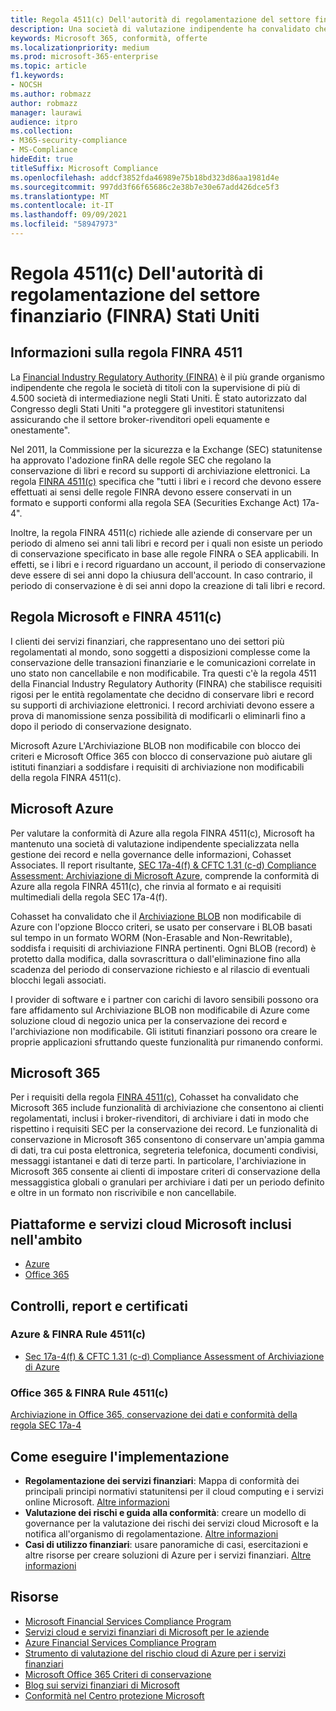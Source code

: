 ```yaml
---
title: Regola 4511(c) Dell'autorità di regolamentazione del settore finanziario (FINRA) Stati Uniti
description: Una società di valutazione indipendente ha convalidato che Azure e Office 365 possono aiutare le società finanziarie a soddisfare i requisiti di conservazione dei record e di archiviazione non modificabili della regola FINRA 4511.
keywords: Microsoft 365, conformità, offerte
ms.localizationpriority: medium
ms.prod: microsoft-365-enterprise
ms.topic: article
f1.keywords:
- NOCSH
ms.author: robmazz
author: robmazz
manager: laurawi
audience: itpro
ms.collection:
- M365-security-compliance
- MS-Compliance
hideEdit: true
titleSuffix: Microsoft Compliance
ms.openlocfilehash: addcf3852fda46989e75b18bd323d86aa1981d4e
ms.sourcegitcommit: 997dd3f66f65686c2e38b7e30e67add426dce5f3
ms.translationtype: MT
ms.contentlocale: it-IT
ms.lasthandoff: 09/09/2021
ms.locfileid: "58947973"
---
```

# <a name="financial-industry-regulatory-authority-finra-rule-4511c-united-states"></a>Regola 4511(c) Dell'autorità di regolamentazione del settore finanziario (FINRA) Stati Uniti

## <a name="about-finra-rule-4511"></a>Informazioni sulla regola FINRA 4511

La [Financial Industry Regulatory Authority (FINRA)](https://www.finra.org/#/) è il più grande organismo indipendente che regola le società di titoli con la supervisione di più di 4.500 società di intermediazione negli Stati Uniti. È stato autorizzato dal Congresso degli Stati Uniti "a proteggere gli investitori statunitensi assicurando che il settore broker-rivenditori opeli equamente e onestamente".

Nel 2011, la Commissione per la sicurezza e la Exchange (SEC) statunitense ha approvato l'adozione finRA delle regole SEC che regolano la conservazione di libri e record su supporti di archiviazione elettronici. La regola [FINRA 4511(c)](https://www.finra.org/sites/default/files/NoticeDocument/p123548.pdf) specifica che "tutti i libri e i record che devono essere effettuati ai sensi delle regole FINRA devono essere conservati in un formato e supporti conformi alla regola SEA (Securities Exchange Act) 17a-4".

Inoltre, la regola FINRA 4511(c) richiede alle aziende di conservare per un periodo di almeno sei anni tali libri e record per i quali non esiste un periodo di conservazione specificato in base alle regole FINRA o SEA applicabili. In effetti, se i libri e i record riguardano un account, il periodo di conservazione deve essere di sei anni dopo la chiusura dell'account. In caso contrario, il periodo di conservazione è di sei anni dopo la creazione di tali libri e record.

## <a name="microsoft-and-finra-rule-4511c"></a>Regola Microsoft e FINRA 4511(c)

I clienti dei servizi finanziari, che rappresentano uno dei settori più regolamentati al mondo, sono soggetti a disposizioni complesse come la conservazione delle transazioni finanziarie e le comunicazioni correlate in uno stato non cancellabile e non modificabile. Tra questi c'è la regola 4511 della Financial Industry Regulatory Authority (FINRA) che stabilisce requisiti rigosi per le entità regolamentate che decidno di conservare libri e record su supporti di archiviazione elettronici. I record archiviati devono essere a prova di manomissione senza possibilità di modificarli o eliminarli fino a dopo il periodo di conservazione designato.

Microsoft Azure L'Archiviazione BLOB non modificabile con blocco dei criteri e Microsoft Office 365 con blocco di conservazione può aiutare gli istituti finanziari a soddisfare i requisiti di archiviazione non modificabili della regola FINRA 4511(c).

## <a name="microsoft-azure"></a>Microsoft Azure

Per valutare la conformità di Azure alla regola FINRA 4511(c), Microsoft ha mantenuto una società di valutazione indipendente specializzata nella gestione dei record e nella governance delle informazioni, Cohasset Associates. Il report risultante, [SEC 17a-4(f) & CFTC 1.31 (c-d) Compliance Assessment: Archiviazione di Microsoft Azure](https://azure.microsoft.com/resources/azure-immutable-storage-assessment-for-sec-17a-4f-by-cohasset/), comprende la conformità di Azure alla regola FINRA 4511(c), che rinvia al formato e ai requisiti multimediali della regola SEC 17a-4(f).

Cohasset ha convalidato che il [Archiviazione BLOB](/azure/storage/blobs/storage-blob-immutable-storage) non modificabile di Azure con l'opzione Blocco criteri, se usato per conservare i BLOB basati sul tempo in un formato WORM (Non-Erasable and Non-Rewritable), soddisfa i requisiti di archiviazione FINRA pertinenti. Ogni BLOB (record) è protetto dalla modifica, dalla sovrascrittura o dall'eliminazione fino alla scadenza del periodo di conservazione richiesto e al rilascio di eventuali blocchi legali associati.

I provider di software e i partner con carichi di lavoro sensibili possono ora fare affidamento sul Archiviazione BLOB non modificabile di Azure come soluzione cloud di negozio unica per la conservazione dei record e l'archiviazione non modificabile. Gli istituti finanziari possono ora creare le proprie applicazioni sfruttando queste funzionalità pur rimanendo conformi.

## <a name="microsoft-365"></a>Microsoft 365

Per i requisiti della regola [FINRA 4511(c),](/microsoft-365/compliance/retention-regulatory-requirements#sec-17a-4f-finra-4511c-and-cftc-131c-d) Cohasset ha convalidato che Microsoft 365 include funzionalità di archiviazione che consentono ai clienti regolamentati, inclusi i broker-rivenditori, di archiviare i dati in modo che rispettino i requisiti SEC per la conservazione dei record. Le funzionalità di conservazione in Microsoft 365 consentono di conservare un'ampia gamma di dati, tra cui posta elettronica, segreteria telefonica, documenti condivisi, messaggi istantanei e dati di terze parti. In particolare, l'archiviazione in Microsoft 365 consente ai clienti di impostare criteri di conservazione della messaggistica globali o granulari per archiviare i dati per un periodo definito e oltre in un formato non riscrivibile e non cancellabile.

## <a name="microsoft-in-scope-cloud-platforms--services"></a>Piattaforme e servizi cloud Microsoft inclusi nell'ambito

- [Azure](https://gallery.technet.microsoft.com/Overview-of-Azure-c1be3942)
- [Office 365](https://aka.ms/Office365ComplianceOfferings)

## <a name="audits-reports-and-certificates"></a>Controlli, report e certificati

### <a name="azure--finra-rule-4511c"></a>Azure & FINRA Rule 4511(c)

- [Sec 17a-4(f) & CFTC 1.31 (c-d) Compliance Assessment of Archiviazione di Azure](https://azure.microsoft.com/resources/azure-immutable-storage-assessment-for-sec-17a-4f-by-cohasset/)

### <a name="office-365--finra-rule-4511c"></a>Office 365 & FINRA Rule 4511(c)

[Archiviazione in Office 365, conservazione dei dati e conformità della regola SEC 17a-4](https://www.microsoft.com/microsoft-365/blog/2015/11/10/office-365-exchange-online-archiving-now-meets-sec-rule-17a-4-requirements/)

## <a name="how-to-implement"></a>Come eseguire l'implementazione

- **Regolamentazione dei servizi finanziari**: Mappa di conformità dei principali principi normativi statunitensi per il cloud computing e i servizi online Microsoft. [Altre informazioni](https://servicetrust.microsoft.com/ViewPage/TrustDocuments?command=Download&downloadType=Document&downloadId=5b483567-00b0-4d86-96ae-ee887dadb61c&docTab=6d000410-c9e9-11e7-9a91-892aae8839ad_Compliance_Guides)
- **Valutazione dei rischi e guida alla conformità**: creare un modello di governance per la valutazione dei rischi dei servizi cloud Microsoft e la notifica all'organismo di regolamentazione. [Altre informazioni](https://servicetrust.microsoft.com/ViewPage/TrustDocuments?command=Download&downloadType=Document&downloadId=edee9b14-3661-4a16-ba83-c35caf672bd7&docTab=6d000410-c9e9-11e7-9a91-892aae8839ad_FAQ_and_White_Papers)
- **Casi di utilizzo finanziari**: usare panoramiche di casi, esercitazioni e altre risorse per creare soluzioni di Azure per i servizi finanziari. [Altre informazioni](/azure/industry/financial/)

## <a name="resources"></a>Risorse

- [Microsoft Financial Services Compliance Program](https://download.microsoft.com/download/6/4/7/64707E3E-6D3E-45D0-8207-A0EA3201B4A6/Microsoft%20Cloud%20-%20Financial%20Services%20Compliance%20Program%20\(Print\).pdf)
- [Servizi cloud e servizi finanziari di Microsoft per le aziende](https://servicetrust.microsoft.com/viewpage/financialservicesoverview)
- [Azure Financial Services Compliance Program](https://azure.microsoft.com/resources/videos/azurecon-2015-financial-services-compliance-in-azure/)
- [Strumento di valutazione del rischio cloud di Azure per i servizi finanziari](https://servicetrust.microsoft.com/ViewPage/FFIECBlueprint?command=Download&downloadType=Document&downloadId=079a1973-711a-428f-9312-9ddd290cff7b&docTab=c726d5c0-2d1e-11e8-a485-57140ec19669_PaaS)
- [Microsoft Office 365 Criteri di conservazione](/office365/securitycompliance/retention-policies)
- [Blog sui servizi finanziari di Microsoft](https://techcommunity.microsoft.com/t5/Financial-Services-Blog/bg-p/FinancialServicesBlog)
- [Conformità nel Centro protezione Microsoft](https://www.microsoft.com/trust-center/compliance/compliance-overview)
